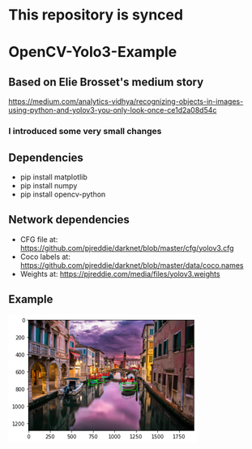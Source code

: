 # This repository is synced
# OpenCV-Yolo3-Example

## Based on Elie Brosset's medium story 
https://medium.com/analytics-vidhya/recognizing-objects-in-images-using-python-and-yolov3-you-only-look-once-ce1d2a08d54c
### I introduced some very small changes


## Dependencies

- pip install matplotlib
- pip install numpy
- pip install opencv-python

## Network dependencies

- CFG file at: https://github.com/pjreddie/darknet/blob/master/cfg/yolov3.cfg
- Coco labels at: https://github.com/pjreddie/darknet/blob/master/data/coco.names
- Weights at: https://pjreddie.com/media/files/yolov3.weights

## Example
![Results](result.png)
